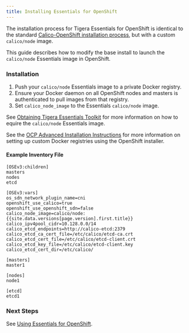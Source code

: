 ```yaml
---
title: Installing Essentials for OpenShift
---
```


The installation process for Tigera Essentials for OpenShift is identical to the
standard [Calico-OpenShift installation process](../installation), but with a custom `calico/node` image.

This guide describes how to modify the base install to launch the `calico/node` Essentials image in OpenShift.

### Installation

1. Push your `calico/node` Essentials image to a private Docker registry.
2. Ensure your Docker daemon on all OpenShift nodes and masters is authenticated to pull images from that registry.
3. Set `calico_node_image` to the Essentials `calico/node` image.

See [Obtaining Tigera Essentials Toolkit][obtaining-essentials] for more information
on how to equire the `calico/node` Essentials image.

See the [OCP Advanced Installation Instructions][ocp-advanced-install] for more 
information on setting up custom Docker registries using the OpenShift installer.

#### Example Inventory File

```
[OSEv3:children]
masters
nodes
etcd

[OSEv3:vars]
os_sdn_network_plugin_name=cni
openshift_use_calico=true
openshift_use_openshift_sdn=false
calico_node_image=calico/node:{{site.data.versions[page.version].first.title}}
calico_ipv4pool_cidr=10.128.0.0/14
calico_etcd_endpoints=http://calico-etcd:2379
calico_etcd_ca_cert_file=/etc/calico/etcd-ca.crt
calico_etcd_cert_file=/etc/calico/etcd-client.crt
calico_etcd_key_file=/etc/calico/etcd-client.key
calico_etcd_cert_dir=/etc/calico/

[masters]
master1

[nodes]
node1

[etcd]
etcd1
```

### Next Steps

See [Using Essentials for OpenShift](usage).

[obtaining-essentials]: {{site.baseurl}}/{{page.version}}/getting-started/essentials/
[ocp-advanced-install]: https://access.redhat.com/documentation/en-us/openshift_container_platform/3.6/html-single/installation_and_configuration/#system-requirements
